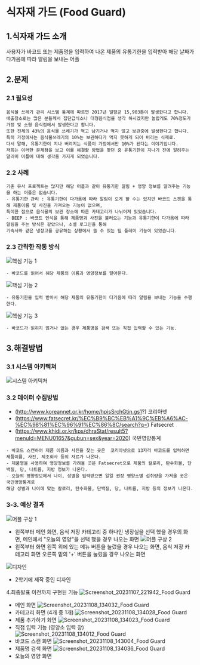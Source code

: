# 식자재 가드 (Food Guard)

1.식자재 가드 소개
------------------------
사용자가 바코드 또는 제품명을 입력하여 나온 제품의 유통기한을 입력받아 해당 날짜가 다가옴에 따라 알림을 보내는 어플

2.문제
------------
### 2.1 필요성
```
음식물 쓰레기 관리 시스템 통계에 따르면 2017년 일평균 15,903톤이 발생한다고 합니다.
배출장소로는 많은 분들께서 집단급식소나 대형음식점을 생각 하시겠지만 놀랍게도 70%정도가 가정 및 소형 음식점에서 발생한다고 합니다.
또한 전체의 43%의 음식물 쓰레기가 먹고 남기거나 먹지 않고 보관중에 발생한다고 합니다.
특히 가정에서는 음식물쓰레기의 10%는 보관하다가 먹지 못하게 되어 버리는 식재료.
다시 말해, 유통기한이 지나 버려지는 식품이 가정에서만 10%가 된다는 이야기입니다.
저희는 이러한 문제점을 보고 이를 해결할 방법을 찾던 중 유통기한이 지나기 전에 알려주는 알리미 어플에 대해 생각을 가지게 되었습니다.
```
### 2.2 사례
```
기존 유사 프로젝트는 많지만 해당 어플과 같이 유통기한 알림 + 영양 정보를 알려주는 기능을 하는 어플은 없습니다.
- 유통기한 관리 : 유통기한이 다가옴에 따라 알림이 오게 할 수는 있지만 바코드 스캔을 통해 제품이름 및 사진을 가져오는 기능이 없으며, 
특이한 점으로 음식물의 보관 장소에 따른 카테고리가 나뉘어져 있었습니다.
- BEEP : 바코드 인식을 통해 제품명과 사진을 불러오는 기능과 유통기한이 다가옴에 따라 알림을 주는 방식은 같았으나, 소셜 로그인을 통해
기숙사와 같은 냉장고를 공유하는 상황에서 쓸 수 있는 팀 플레이 기능이 있었습니다.
```
### 2.3 간략한 작동 방식
![핵심 기능 1](https://user-images.githubusercontent.com/74997073/235429935-a57eadc7-99f3-49d4-8452-5e13d085bea2.PNG)
```
- 바코드를 읽어서 해당 제품의 이름과 영양정보를 알아온다.
```
![핵심 기능 2](https://user-images.githubusercontent.com/74997073/235429957-ec1a4e56-34cb-4e69-b7ca-7249f1561f10.PNG)
```
- 유통기한을 입력 받아서 해당 제품의 유통기한이 다가옴에 따라 알림을 보내는 기능을 수행한다.
```
![핵심 기능 3](https://user-images.githubusercontent.com/74997073/235429964-23f5eb20-062f-4f1a-9bd4-f2bcea8dc3c9.PNG)
```
- 바코드가 읽히지 않거나 없는 경우 제품명을 검색 또는 직접 입력할 수 있는 기능.
```

3.해결방법
-----------
### 3.1 시스템 아키텍쳐
![시스템 아키텍처](https://github.com/gfdsa8/Capstone/assets/74997073/cfef0205-e250-4dfe-ae2b-51ba233d3e2e)


### 3.2 데이터 수집방법
- (http://www.koreannet.or.kr/home/hpisSrchGtin.gs1?) 코리아넷
- (https://www.fatsecret.kr/%EC%B9%BC%EB%A1%9C%EB%A6%AC-%EC%98%81%EC%96%91%EC%86%8C/search?q=) Fatsecret
- (https://www.khidi.or.kr/kps/dhraStat/result5?menuId=MENU01657&gubun=sex&year=2020) 국민영양통계

```
- 바코드 스캔하여 제품 이름과 사진을 찾는 곳은  코리아넷으로 13자리 바코드를 입력하면 제품이름, 사진, 제조회사 등의 자료가 나온다.
- 제품명을 사용하여 영양정보를 가려올 곳은 Fatsecret으로 제품의 칼로리, 탄수화물, 단백질, 당, 나트륨, 지방 정보가 나온다.
- 오늘의 영양정보에서 나이, 성별을 입력받으면 일일 권장 영양소별 섭취량을 가져올 곳은 국민영양통계로
해당 성별과 나이에 맞는 칼로리, 탄수화물, 단백질, 당, 나트륨, 지방 등의 정보가 나온다.
```

### 3-3. 예상 결과
![어플 구상 1](https://user-images.githubusercontent.com/74997073/235430702-2318d700-0b05-413d-98b5-da2228d94b5e.PNG)
- 왼쪽부터 메인 화면, 음식 저장 카테고리 중 하나인 냉장실을 선택 했을 경우의 화면, 메인에서 "오늘의 영양"을 선택 했을 경우 나오는 화면
![어플 구상 2](https://user-images.githubusercontent.com/74997073/235430816-061f4a10-f2f1-4615-9cd8-4fe9ffb23ea6.PNG)
- 왼쪽부터 화면 왼쪽 위에 있는 메뉴 버튼을 눌렀을 경우 나오는 화면, 음식 저장 카테고리 화면 오른쪽 밑의 '+' 버튼을 눌렀을 경우 나오는 화면

![디자인](https://github.com/gfdsa8/Capstone/assets/74997073/714c939c-923d-4a3f-b15d-d025562d3eec)
- 2학기에 제작 중인 디자인

4.최종발표 이전까지 구현된 기능
![Screenshot_20231107_221942_Food Guard](https://github.com/gfdsa8/Capstone/assets/74997073/0365ea57-85ed-468f-bcac-533946b4ca84)
- 메인 화면
![Screenshot_20231108_134032_Food Guard](https://github.com/gfdsa8/Capstone/assets/74997073/7a84bc66-6fac-45ef-9bb2-43ee6b053df0)
- 카테고리 화면 (4개 중 1개)
![Screenshot_20231108_134028_Food Guard](https://github.com/gfdsa8/Capstone/assets/74997073/6c0b46dd-739c-4dc6-ad6e-ae4637081ed2)
- 제품 추가하기 화면
![Screenshot_20231108_134023_Food Guard](https://github.com/gfdsa8/Capstone/assets/74997073/805cf3a2-3936-47d7-b35c-1910b629fccb)
- 직접 입력 기능 (영양소 입력 창)
![Screenshot_20231108_134012_Food Guard](https://github.com/gfdsa8/Capstone/assets/74997073/b3d2257a-0a45-47da-a36b-64eb1a1e8060)
- 바코드 스캔 화면
![Screenshot_20231108_143004_Food Guard](https://github.com/gfdsa8/Capstone/assets/74997073/57dfcd8d-568f-4cb4-b6e3-10d927132bb6)
- 제품명 검색 화면
![Screenshot_20231108_134036_Food Guard](https://github.com/gfdsa8/Capstone/assets/74997073/85a9e788-311b-443d-94ca-8d729b6502ba)
- 오늘의 영양 화면
